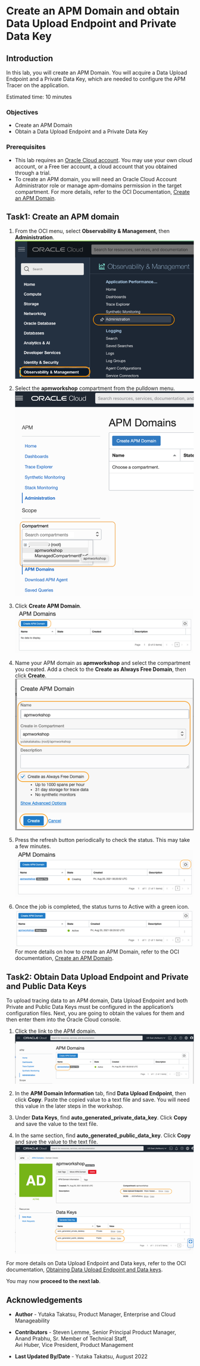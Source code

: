 # Create an APM Domain and obtain Data Upload Endpoint and Private Data Key

## Introduction

In this lab, you will create an APM Domain. You will acquire a Data Upload Endpoint and a Private Data Key, which are needed to configure the APM Tracer on the application.

Estimated time: 10 minutes

### Objectives

*	Create an APM Domain
*	Obtain a Data Upload Endpoint and a Private Data Key


### Prerequisites

* This lab requires an [Oracle Cloud account](https://www.oracle.com/cloud/free/). You may use your own cloud account, or a Free tier account, a cloud account that you obtained through a trial.
* To create an APM domain, you will need an Oracle Cloud Account Administrator role or manage apm-domains permission in the target compartment. For more details, refer to the OCI Documentation, [Create an APM Domain](https://docs.oracle.com/en-us/iaas/application-performance-monitoring/doc/create-apm-domain.html).

## Task1: Create an APM domain

1.	From the OCI menu, select **Observability & Management**, then **Administration**.
	![Oracle Cloud console Menu](images/2-1-domain.png " ")

2. Select the **apmworkshop** compartment from the pulldown menu.
		![Oracle Cloud console Menu](images/2-1-2-domain.png " ")

3.	Click **Create APM Domain**.
  ![Oracle Cloud console, Create APM Domain](images/2-2-domain.png " ")
4.	Name your APM domain as **apmworkshop** and select the compartment you created. Add a check to the **Create as Always Free Domain**, then click **Create**.
  ![Oracle Cloud console, Create APM Domain](images/2-3-domain.png " ")


5. Press the refresh button periodically to check the status. This may take a few minutes.
  ![Oracle Cloud console, Create APM Domain](images/2-4-domain.png " ")
6.	Once the job is completed, the status turns to Active with a green icon.
  ![Oracle Cloud console, Create APM Domain](images/2-5-domain.png " ")
  For more details on how to create an APM Domain, refer to the OCI documentation, [Create an APM Domain](https://docs.oracle.com/en-us/iaas/application-performance-monitoring/doc/create-apm-domain.html).

## Task2: Obtain Data Upload Endpoint and Private and Public Data Keys

To upload tracing data to an APM domain, Data Upload Endpoint and both Private and Public Data Keys must be configured in the application’s configuration files. Next, you are going to obtain the values for them and then enter them into the Oracle Cloud console.

1.	Click the link to the APM domain.
  ![Oracle Cloud console, APM Domain](images/3-1-domain.png " ")

2.	In the **APM Domain Information** tab, find **Data Upload Endpoint**, then click **Copy**. Paste the copied value to a text file and save. You will need this value in the later steps in the workshop.

3.	Under **Data Keys**, find **auto\_generated\_private_data\_key**. Click **Copy** and save the value to the text file.

4.  In the same section, find **auto\_generated\_public_data\_key**. Click **Copy** and save the value to the text file.
  ![Oracle Cloud console, APM Domain](images/3-2-domain.png " ")

For more details on Data Upload Endpoint and Data keys, refer to the OCI documentation, [Obtaining Data Upload Endpoint and Data keys](https://docs.oracle.com/en-us/iaas/application-performance-monitoring/doc/obtain-data-upload-endpoint-and-data-keys.html).

You may now **proceed to the next lab**.

## Acknowledgements

* **Author** - Yutaka Takatsu, Product Manager, Enterprise and Cloud Manageability
- **Contributors** -
Steven Lemme, Senior Principal Product Manager,  
Anand Prabhu, Sr. Member of Technical Staff,  
Avi Huber, Vice President, Product Management
* **Last Updated By/Date** - Yutaka Takatsu, August 2022
